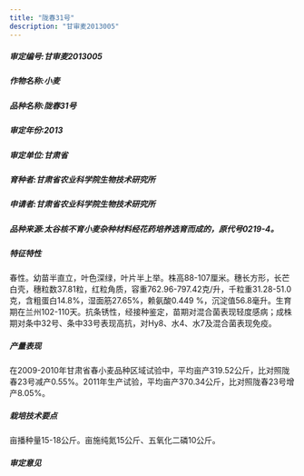 ```yaml
---
title: "陇春31号"
description: "甘审麦2013005"
---
```

##### 审定编号:甘审麦2013005

##### 作物名称:小麦

##### 品种名称:陇春31号

##### 审定年份:2013

##### 审定单位:甘肃省

##### 育种者:甘肃省农业科学院生物技术研究所

##### 申请者:甘肃省农业科学院生物技术研究所

##### 品种来源:太谷核不育小麦杂种材料经花药培养选育而成的，原代号0219-4。

##### 特征特性
春性。幼苗半直立，叶色深绿，叶片半上举。株高88-107厘米。穗长方形，长芒白壳，穗粒数37.81粒，红粒角质，容重762.96-797.42克/升，千粒重31.28-51.0克，含粗蛋白14.8%，湿面筋27.65%，赖氨酸0.449 %，沉淀值56.8毫升。生育期在兰州102-110天。抗条锈性，经接种鉴定，苗期对混合菌表现轻度感病；成株期对条中32号、条中33号表现高抗，对Hy8、水4、水7及混合菌表现免疫。

##### 产量表现
在2009-2010年甘肃省春小麦品种区域试验中，平均亩产319.52公斤，比对照陇春23号减产0.55%。2011年生产试验，平均亩产370.34公斤，比对照陇春23号增产8.05%。

##### 栽培技术要点
亩播种量15-18公斤。亩施纯氮15公斤、五氧化二磷10公斤。

##### 审定意见

